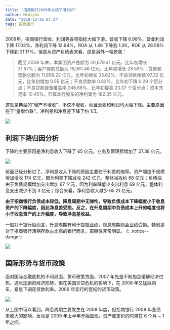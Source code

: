 ```yaml
---
title: "招商银行2009年业绩下滑分析"
author: MrAlpha
date: "2018-12-26 07:27"
tags: 招商银行
---
```


2009年，招商银行营收、利润等各项指标大幅下滑。营收下降 6.98%，营业利润下降 17.03%，净利润下降 12.94%，ROA 从 1.46 下降到 1.00，ROE 从 28.58% 下降到 21.17%。但是从资产负债表来看，这是另外一幅景象：

>截至 2009 年末，本集团资产总额为 20,679.41 亿元，比年初增长 31.57%；客户存款总额为 16,081.46 亿元，比年初增长 28.59%；贷款和垫款总额为 11,858.22 亿元，比年初增长 35.62%。不良贷款余额 97.32 亿元，比年初增加 0.55 亿元；不良贷款率 0.82%，比年初下降 0.29 个百分点；不良贷款拨备覆盖率 246.66%，比年初提高 23.37 个百分点；资本充足率 10.45%。归属本行股东的净利润为 182.35 亿元。

这就是典型的“增产不增收”，不仅不增收，而且营收和利润均大幅下降。主要原因在于“量增价跌”，净利差和净息差下降了约 1/3。

![](https://netimages.oss-cn-beijing.aliyuncs.com/img/20181226103428.png)

## 利润下降归因分析

下降的主要原因是净利息收入下降了 65 亿元，业务及管理费增加了 27.38 亿元。

![](https://netimages.oss-cn-beijing.aliyuncs.com/img/20181226212858.png)

前面已经分析过了，净利息收入下降的原因主要在于利差的缩窄。资产端由于规模增加增收 174 亿元，因为利率下降减收 242 亿元，整体减收约 68 亿元；负债端由于负债规模增加支出增加 67 亿元，因为利率降低少支出利息 69 亿元，整体利息支出减少不到 3 亿元；综合来看，净利息收入减少 65.21 亿元。

**由于招商银行负债成本较低，降息周期中无弹性，导致负债成本下降幅度小于收息资产的下降幅度，因此净息差受损。反之，在升息周期中负债成本上升的幅度也将小于收息资产的上升幅度，导致净息差收益。**

一般对于银行股而言，升息周期有利于提振业绩，降息周期则会业绩受损。特别是对于招商银行活期存款占比高的银行而言，周期性非常明显。
{: .notice--danger}

![](https://netimages.oss-cn-beijing.aliyuncs.com/img/20181226213605.png)

## 国际形势与货币政策

面对国际金融危机的不利局面，货币政策方面，2007 年先是不断加息缓解经济过热，通胀加剧的经济形势，但在美国次贷危机的影响下，在 2008 年又猛踩刹车，紧急下调存贷款利率。2009 年实行的宽松的货币政策。

![](https://netimages.oss-cn-beijing.aliyuncs.com/img/20181226091808.png)

从上图中可以看到，降息周期主要发生在 2008 年度，但招商银行 2008 年业绩未收大的影响，反而是 2009 年上半年开始显现，资产重定价的时滞在 6 个月 ~ 1 年之间。
